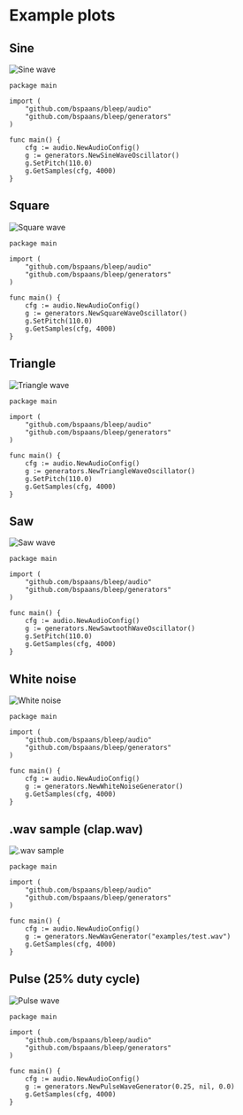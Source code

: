 # Example plots

## Sine 

![Sine wave](./sine.png)

```
package main 

import (
    "github.com/bspaans/bleep/audio"
    "github.com/bspaans/bleep/generators"
)

func main() {
    cfg := audio.NewAudioConfig()
    g := generators.NewSineWaveOscillator()
    g.SetPitch(110.0)
    g.GetSamples(cfg, 4000)
}

```

## Square 

![Square wave](./square.png)


```
package main 

import (
    "github.com/bspaans/bleep/audio"
    "github.com/bspaans/bleep/generators"
)

func main() {
    cfg := audio.NewAudioConfig()
    g := generators.NewSquareWaveOscillator()
    g.SetPitch(110.0)
    g.GetSamples(cfg, 4000)
}

```

## Triangle 

![Triangle wave](./triangle.png)

```
package main 

import (
    "github.com/bspaans/bleep/audio"
    "github.com/bspaans/bleep/generators"
)

func main() {
    cfg := audio.NewAudioConfig()
    g := generators.NewTriangleWaveOscillator()
    g.SetPitch(110.0)
    g.GetSamples(cfg, 4000)
}

```

## Saw 

![Saw wave](./saw.png)

```
package main 

import (
    "github.com/bspaans/bleep/audio"
    "github.com/bspaans/bleep/generators"
)

func main() {
    cfg := audio.NewAudioConfig()
    g := generators.NewSawtoothWaveOscillator()
    g.SetPitch(110.0)
    g.GetSamples(cfg, 4000)
}

```

## White noise 

![White noise](./white_noise.png)

```
package main 

import (
    "github.com/bspaans/bleep/audio"
    "github.com/bspaans/bleep/generators"
)

func main() {
    cfg := audio.NewAudioConfig()
    g := generators.NewWhiteNoiseGenerator()
    g.GetSamples(cfg, 4000)
}

```

## .wav sample (clap.wav)

![.wav sample](./wav.png)


```
package main 

import (
    "github.com/bspaans/bleep/audio"
    "github.com/bspaans/bleep/generators"
)

func main() {
    cfg := audio.NewAudioConfig()
    g := generators.NewWavGenerator("examples/test.wav")
    g.GetSamples(cfg, 4000)
}

```

## Pulse (25% duty cycle)

![Pulse wave](./pulse.png)


```
package main 

import (
    "github.com/bspaans/bleep/audio"
    "github.com/bspaans/bleep/generators"
)

func main() {
    cfg := audio.NewAudioConfig()
    g := generators.NewPulseWaveGenerator(0.25, nil, 0.0)
    g.GetSamples(cfg, 4000)
}

```
